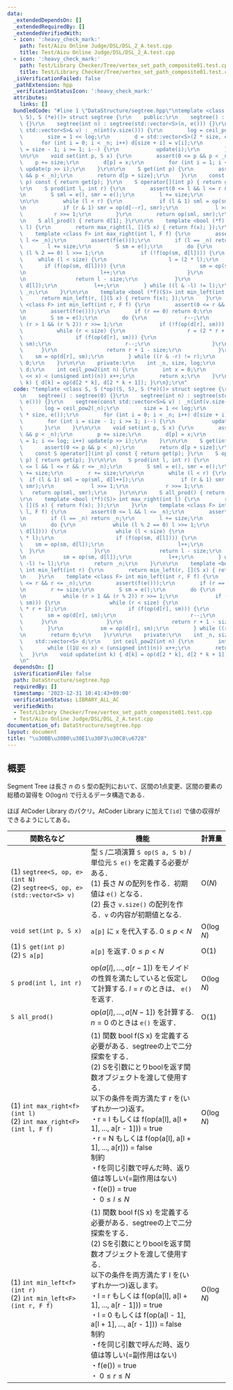```yaml
---
data:
  _extendedDependsOn: []
  _extendedRequiredBy: []
  _extendedVerifiedWith:
  - icon: ':heavy_check_mark:'
    path: Test/Aizu Online Judge/DSL/DSL_2_A.test.cpp
    title: Test/Aizu Online Judge/DSL/DSL_2_A.test.cpp
  - icon: ':heavy_check_mark:'
    path: Test/Library Checker/Tree/vertex_set_path_composite01.test.cpp
    title: Test/Library Checker/Tree/vertex_set_path_composite01.test.cpp
  _isVerificationFailed: false
  _pathExtension: hpp
  _verificationStatusIcon: ':heavy_check_mark:'
  attributes:
    links: []
  bundledCode: "#line 1 \"DataStructure/segtree.hpp\"\ntemplate <class S, S (*op)(S,\
    \ S), S (*e)()> struct segtree {\r\n    public:\r\n    segtree() : segtree(0)\
    \ {}\r\n    segtree(int n) : segtree(std::vector<S>(n, e())) {}\r\n    segtree(const\
    \ std::vector<S>& v) : _n(int(v.size())) {\r\n        log = ceil_pow2(_n);\r\n\
    \        size = 1 << log;\r\n        d = std::vector<S>(2 * size, e());\r\n  \
    \      for (int i = 0; i < _n; i++) d[size + i] = v[i];\r\n        for (int i\
    \ = size - 1; i >= 1; i--) {\r\n            update(i);\r\n        }\r\n    }\r\
    \n\r\n    void set(int p, S x) {\r\n        assert(0 <= p && p < _n);\r\n    \
    \    p += size;\r\n        d[p] = x;\r\n        for (int i = 1; i <= log; i++)\
    \ update(p >> i);\r\n    }\r\n\r\n    S get(int p) {\r\n        assert(0 <= p\
    \ && p < _n);\r\n        return d[p + size];\r\n    }\r\n    const S operator[](int\
    \ p) const { return get(p); }\r\n    S operator[](int p) { return get(p); }\r\n\
    \r\n    S prod(int l, int r) {\r\n        assert(0 <= l && l <= r && r <= _n);\r\
    \n        S sml = e(), smr = e();\r\n        l += size;\r\n        r += size;\r\
    \n\r\n        while (l < r) {\r\n            if (l & 1) sml = op(sml, d[l++]);\r\
    \n            if (r & 1) smr = op(d[--r], smr);\r\n            l >>= 1;\r\n  \
    \          r >>= 1;\r\n        }\r\n        return op(sml, smr);\r\n    }\r\n\r\
    \n    S all_prod() { return d[1]; }\r\n\r\n    template <bool (*f)(S)> int max_right(int\
    \ l) {\r\n        return max_right(l, [](S x) { return f(x); });\r\n    }\r\n\
    \    template <class F> int max_right(int l, F f) {\r\n        assert(0 <= l &&\
    \ l <= _n);\r\n        assert(f(e()));\r\n        if (l == _n) return _n;\r\n\
    \        l += size;\r\n        S sm = e();\r\n        do {\r\n            while\
    \ (l % 2 == 0) l >>= 1;\r\n            if (!f(op(sm, d[l]))) {\r\n           \
    \     while (l < size) {\r\n                    l = (2 * l);\r\n             \
    \       if (f(op(sm, d[l]))) {\r\n                        sm = op(sm, d[l]);\r\
    \n                        l++;\r\n                    }\r\n                }\r\
    \n                return l - size;\r\n            }\r\n            sm = op(sm,\
    \ d[l]);\r\n            l++;\r\n        } while ((l & -l) != l);\r\n        return\
    \ _n;\r\n    }\r\n\r\n    template <bool (*f)(S)> int min_left(int r) {\r\n  \
    \      return min_left(r, [](S x) { return f(x); });\r\n    }\r\n    template\
    \ <class F> int min_left(int r, F f) {\r\n        assert(0 <= r && r <= _n);\r\
    \n        assert(f(e()));\r\n        if (r == 0) return 0;\r\n        r += size;\r\
    \n        S sm = e();\r\n        do {\r\n            r--;\r\n            while\
    \ (r > 1 && (r % 2)) r >>= 1;\r\n            if (!f(op(d[r], sm))) {\r\n     \
    \           while (r < size) {\r\n                    r = (2 * r + 1);\r\n   \
    \                 if (f(op(d[r], sm))) {\r\n                        sm = op(d[r],\
    \ sm);\r\n                        r--;\r\n                    }\r\n          \
    \      }\r\n                return r + 1 - size;\r\n            }\r\n        \
    \    sm = op(d[r], sm);\r\n        } while ((r & -r) != r);\r\n        return\
    \ 0;\r\n    }\r\n\r\n    private:\r\n    int _n, size, log;\r\n    std::vector<S>\
    \ d;\r\n    int ceil_pow2(int n) {\r\n        int x = 0;\r\n        while ((1U\
    \ << x) < (unsigned int)(n)) x++;\r\n        return x;\r\n    }\r\n    void update(int\
    \ k) { d[k] = op(d[2 * k], d[2 * k + 1]); }\r\n};\r\n"
  code: "template <class S, S (*op)(S, S), S (*e)()> struct segtree {\r\n    public:\r\
    \n    segtree() : segtree(0) {}\r\n    segtree(int n) : segtree(std::vector<S>(n,\
    \ e())) {}\r\n    segtree(const std::vector<S>& v) : _n(int(v.size())) {\r\n \
    \       log = ceil_pow2(_n);\r\n        size = 1 << log;\r\n        d = std::vector<S>(2\
    \ * size, e());\r\n        for (int i = 0; i < _n; i++) d[size + i] = v[i];\r\n\
    \        for (int i = size - 1; i >= 1; i--) {\r\n            update(i);\r\n \
    \       }\r\n    }\r\n\r\n    void set(int p, S x) {\r\n        assert(0 <= p\
    \ && p < _n);\r\n        p += size;\r\n        d[p] = x;\r\n        for (int i\
    \ = 1; i <= log; i++) update(p >> i);\r\n    }\r\n\r\n    S get(int p) {\r\n \
    \       assert(0 <= p && p < _n);\r\n        return d[p + size];\r\n    }\r\n\
    \    const S operator[](int p) const { return get(p); }\r\n    S operator[](int\
    \ p) { return get(p); }\r\n\r\n    S prod(int l, int r) {\r\n        assert(0\
    \ <= l && l <= r && r <= _n);\r\n        S sml = e(), smr = e();\r\n        l\
    \ += size;\r\n        r += size;\r\n\r\n        while (l < r) {\r\n          \
    \  if (l & 1) sml = op(sml, d[l++]);\r\n            if (r & 1) smr = op(d[--r],\
    \ smr);\r\n            l >>= 1;\r\n            r >>= 1;\r\n        }\r\n     \
    \   return op(sml, smr);\r\n    }\r\n\r\n    S all_prod() { return d[1]; }\r\n\
    \r\n    template <bool (*f)(S)> int max_right(int l) {\r\n        return max_right(l,\
    \ [](S x) { return f(x); });\r\n    }\r\n    template <class F> int max_right(int\
    \ l, F f) {\r\n        assert(0 <= l && l <= _n);\r\n        assert(f(e()));\r\
    \n        if (l == _n) return _n;\r\n        l += size;\r\n        S sm = e();\r\
    \n        do {\r\n            while (l % 2 == 0) l >>= 1;\r\n            if (!f(op(sm,\
    \ d[l]))) {\r\n                while (l < size) {\r\n                    l = (2\
    \ * l);\r\n                    if (f(op(sm, d[l]))) {\r\n                    \
    \    sm = op(sm, d[l]);\r\n                        l++;\r\n                  \
    \  }\r\n                }\r\n                return l - size;\r\n            }\r\
    \n            sm = op(sm, d[l]);\r\n            l++;\r\n        } while ((l &\
    \ -l) != l);\r\n        return _n;\r\n    }\r\n\r\n    template <bool (*f)(S)>\
    \ int min_left(int r) {\r\n        return min_left(r, [](S x) { return f(x); });\r\
    \n    }\r\n    template <class F> int min_left(int r, F f) {\r\n        assert(0\
    \ <= r && r <= _n);\r\n        assert(f(e()));\r\n        if (r == 0) return 0;\r\
    \n        r += size;\r\n        S sm = e();\r\n        do {\r\n            r--;\r\
    \n            while (r > 1 && (r % 2)) r >>= 1;\r\n            if (!f(op(d[r],\
    \ sm))) {\r\n                while (r < size) {\r\n                    r = (2\
    \ * r + 1);\r\n                    if (f(op(d[r], sm))) {\r\n                \
    \        sm = op(d[r], sm);\r\n                        r--;\r\n              \
    \      }\r\n                }\r\n                return r + 1 - size;\r\n    \
    \        }\r\n            sm = op(d[r], sm);\r\n        } while ((r & -r) != r);\r\
    \n        return 0;\r\n    }\r\n\r\n    private:\r\n    int _n, size, log;\r\n\
    \    std::vector<S> d;\r\n    int ceil_pow2(int n) {\r\n        int x = 0;\r\n\
    \        while ((1U << x) < (unsigned int)(n)) x++;\r\n        return x;\r\n \
    \   }\r\n    void update(int k) { d[k] = op(d[2 * k], d[2 * k + 1]); }\r\n};\r\
    \n"
  dependsOn: []
  isVerificationFile: false
  path: DataStructure/segtree.hpp
  requiredBy: []
  timestamp: '2023-12-31 10:41:43+09:00'
  verificationStatus: LIBRARY_ALL_AC
  verifiedWith:
  - Test/Library Checker/Tree/vertex_set_path_composite01.test.cpp
  - Test/Aizu Online Judge/DSL/DSL_2_A.test.cpp
documentation_of: DataStructure/segtree.hpp
layout: document
title: "\u30BB\u30B0\u30E1\u30F3\u30C8\u6728"
---
```


## 概要
Segment Tree は長さ $n$ の `S` 型の配列において、区間の1点変更、区間の要素の総積の習得を $\text{O}(\log n)$ で行えるデータ構造である．<br><br>
ほぼ AtCoder Library のパクリ。AtCoder Library に加えて`[id]` で値の収得ができるようにしてある。<br>


|関数名など|機能|計算量|
|---------|----|-----|
|(1) `segtree<S, op, e>(int N)` <br> (2) `segtree<S, op, e>(std::vector<S> v)` | 型 `S` /二項演算 `S op(S a, S b)` /単位元 `S e()` を定義する必要がある．<br> (1) 長さ $N$ の配列を作る．初期値は `e()` となる．<br> (2) 長さ `v.size()` の配列を作る．`v` の内容が初期値となる. | $\text{O}(N)$ |
| `void set(int p, S x)` | `a[p]` に `x` を代入する.   $0 \leq p < N$  | $\text{O}(\log N)$ |
|(1) `S get(int p)` <br> (2) `S a[p]` | `a[p]` を返す. $0 \leq p < N$  | $\text{O}(1)$ |
| `S prod(int l, int r)`| $\text{op}(a[l], \ldots, a[r - 1])$ をモノイドの性質を満たしていると仮定して計算する. $l = r$ のときは、 `e()` を返す. | $\text{O}(\log N)$ |
| `S all_prod()` | $\text{op}(a[l], \ldots, a[N - 1])$ を計算する.  $n = 0$ のときは `e()` を返す．| $\text{O}(1)$ |
|(1) `int max_right<f>(int l)` <br> (2) `int max_right<F>(int l, F f)` | (1) 関数 bool f(S x) を定義する必要がある．segtreeの上で二分探索をする．<br> (2) Sを引数にとりboolを返す関数オブジェクトを渡して使用する．<br> 以下の条件を両方満たす r を(いずれか一つ)返す。 <br>・r = l もしくは f(op(a[l], a[l + 1], ..., a[r - 1])) = true <br>・r = N もしくは f(op(a[l], a[l + 1], ..., a[r])) = false <br> 制約 <br>・fを同じ引数で呼んだ時、返り値は等しい(=副作用はない) <br>・f(e()) = true <br>・ $0 \leq l \leq N$ |$\text{O}(\log N)$|
|(1) `int min_left<f>(int r)` <br> (2) `int min_left<F>(int r, F f)` |(1) 関数 bool f(S x) を定義する必要がある．segtreeの上で二分探索をする．<br>(2) Sを引数にとりboolを返す関数オブジェクトを渡して使用する．<br> 以下の条件を両方満たす l を(いずれか一つ)返します。<br>・l = r もしくは f(op(a[l], a[l + 1], ..., a[r - 1])) = true<br>・l = 0 もしくは f(op(a[l - 1], a[l + 1], ..., a[r - 1])) = false<br>制約<br>・fを同じ引数で呼んだ時、返り値は等しい(=副作用はない)<br>・f(e()) = true<br>・ $0 \leq r \leq N$ | $\text{O}(\log N)$ |
